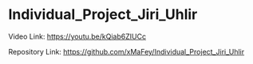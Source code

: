 # Individual_Project_Jiri_Uhlir
 
Video Link:
https://youtu.be/kQiab6ZIUCc

Repository Link:
https://github.com/xMaFey/Individual_Project_Jiri_Uhlir
